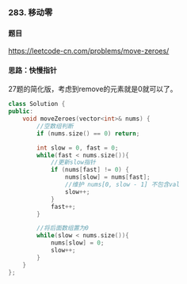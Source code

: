 ### 283. 移动零

#### 题目

https://leetcode-cn.com/problems/move-zeroes/

#### 思路：快慢指针

27题的简化版，考虑到remove的元素就是0就可以了。

```cpp
class Solution {
public:
    void moveZeroes(vector<int>& nums) {
        //空数组判断
        if (nums.size() == 0) return;

        int slow = 0, fast = 0;
        while(fast < nums.size()){
            //更新slow指针
            if (nums[fast] != 0) {
                nums[slow] = nums[fast];
                //维护 nums[0, slow - 1] 不包含val
                slow++;
            }
            fast++;
        }

        //将后面数组置为0
        while(slow < nums.size()){
            nums[slow] = 0;
            slow++;
        }
    }
};

```